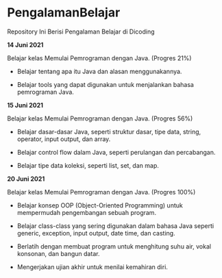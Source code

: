 # PengalamanBelajar

Repository Ini Berisi Pengalaman Belajar di Dicoding


**14 Juni 2021**  

Belajar kelas Memulai Pemrograman dengan Java. (Progres 21%)

  * Belajar tentang apa itu Java dan alasan menggunakannya.

  * Belajar tools yang dapat digunakan untuk menjalankan bahasa pemrograman Java.


**15 Juni 2021**  

Belajar kelas Memulai Pemrograman dengan Java. (Progres 56%)

  * Belajar dasar-dasar Java, seperti struktur dasar, tipe data, string, operator, input output, dan array.

  * Belajar control flow dalam Java, seperti perulangan dan percabangan.

  * Belajar tipe data koleksi, seperti list, set, dan map.

**20 Juni 2021**  

Belajar kelas Memulai Pemrograman dengan Java. (Progres 100%)

  * Belajar konsep OOP (Object-Oriented Programming) untuk mempermudah pengembangan sebuah program.

  * Belajar class-class yang sering digunakan dalam bahasa Java seperti generic, exception, input output, date time, dan casting. 

  * Berlatih dengan membuat program untuk menghitung suhu air, vokal konsonan, dan bangun datar. 

  * Mengerjakan ujian akhir untuk menilai kemahiran diri.
